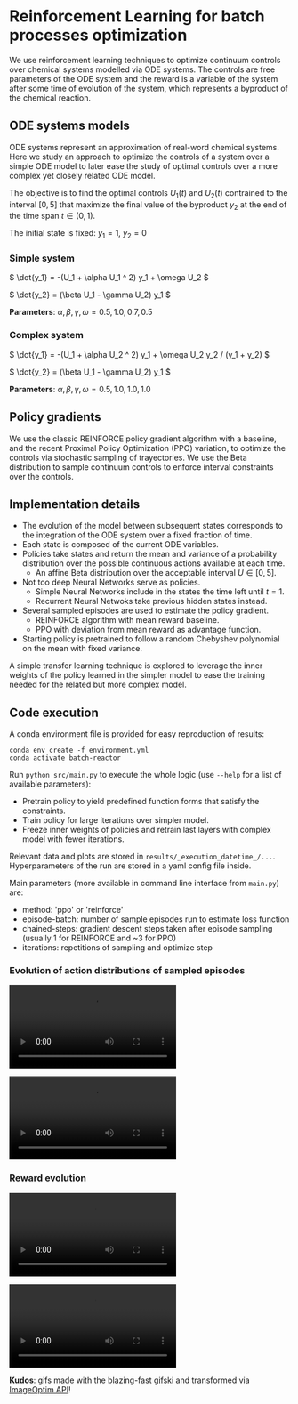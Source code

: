 # Reinforcement Learning for batch processes optimization

We use reinforcement learning techniques to optimize continuum controls over chemical systems
modelled via ODE systems. The controls are free parameters of the ODE system and the reward
is a variable of the system after some time of evolution of the system, which represents a byproduct of the chemical reaction.

## ODE systems models

ODE systems represent an approximation of real-word chemical systems.
Here we study an approach to optimize the controls of a system over a simple ODE model to later ease the study of optimal controls over a more complex yet closely related ODE model.

The objective is to find the optimal controls $`U_1(t)`$ and $`U_2(t)`$ contrained to the interval $`[0,5]`$ that maximize the final value of the byproduct $`y_2`$ at the end of the time span $`t \in (0, 1)`$.

The initial state is fixed: $`y_1 = 1`$, $`y_2 = 0`$

### Simple system

$` \dot{y_1} = -(U_1 + \alpha  U_1 ^ 2)  y_1 + \omega  U_2 `$

$` \dot{y_2} = (\beta  U_1 - \gamma  U_2)  y_1 `$

**Parameters**: $` \alpha, \beta, \gamma, \omega = 0.5, 1.0, 0.7, 0.5 `$

### Complex system

$` \dot{y_1} = -(U_1 + \alpha  U_2 ^ 2)  y_1 + \omega  U_2  y_2 / (y_1 + y_2) `$

$` \dot{y_2} = (\beta  U_1 - \gamma  U_2)  y_1 `$

**Parameters**: $` \alpha, \beta, \gamma, \omega = 0.5, 1.0, 1.0, 1.0 `$

## Policy gradients

We use the classic REINFORCE policy gradient algorithm with a baseline, and the recent Proximal Policy Optimization (PPO) variation, to optimize the controls via stochastic sampling of trayectories.
We use the Beta distribution to sample continuum controls to enforce interval constraints over the controls.

## Implementation details

* The evolution of the model between subsequent states corresponds to the integration of the ODE system over a fixed fraction of time.
* Each state is composed of the current ODE variables.
* Policies take states and return the mean and variance of a probability distribution over the possible continuous actions available at each time.
  * An affine Beta distribution over the acceptable interval $`U \in [0,5]`$.
* Not too deep Neural Networks serve as policies.
  * Simple Neural Networks include in the states the time left until $t=1$.
  * Recurrent Neural Netwoks take previous hidden states instead.
* Several sampled episodes are used to estimate the policy gradient.
  * REINFORCE algorithm with mean reward baseline.
  * PPO with deviation from mean reward as advantage function.
* Starting policy is pretrained to follow a random Chebyshev polynomial on the mean with fixed variance.

A simple transfer learning technique is explored to leverage the inner weights of the policy learned in the simpler model to ease the training needed for the related but more complex model.

## Code execution

A conda environment file is provided for easy reproduction of results:
```
conda env create -f environment.yml
conda activate batch-reactor
```

Run `python src/main.py` to execute the whole logic (use `--help` for a list of available parameters):

* Pretrain policy to yield predefined function forms that satisfy the constraints.
* Train policy for large iterations over simpler model.
* Freeze inner weights of policies and retrain last layers with complex model with fewer iterations.

Relevant data and plots are stored in `results/_execution_datetime_/...`. Hyperparameters of the run are stored in a yaml config file inside.

Main parameters (more available in command line interface from `main.py`) are:

* method: 'ppo' or 'reinforce'
* episode-batch: number of sample episodes run to estimate loss function
* chained-steps: gradient descent steps taken after episode sampling (usually 1 for REINFORCE and ~3 for PPO)
* iterations: repetitions of sampling and optimize step

### Evolution of action distributions of sampled episodes

![Simple Model](https://user-images.githubusercontent.com/12092488/112068670-01cf8380-8b30-11eb-9019-85a3403b763f.mp4)

![Complex Model](https://user-images.githubusercontent.com/12092488/112068642-eebcb380-8b2f-11eb-8c81-dc43ac463ec8.mp4)

### Reward evolution

![Simple Model](https://user-images.githubusercontent.com/12092488/112068808-48bd7900-8b30-11eb-908b-5b20c863d151.mp4)

![Complex Model](https://user-images.githubusercontent.com/12092488/112068825-5246e100-8b30-11eb-8eed-e2d1283ba716.mp4)

**Kudos**: gifs made with the blazing-fast [gifski](https://github.com/ImageOptim/gifski) and transformed via [ImageOptim API](https://imageoptim.com/api/ungif)!

